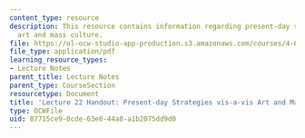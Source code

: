 ```yaml
---
content_type: resource
description: This resource contains information regarding present-day strategies vis-a-vis
  art and mass culture.
file: https://ol-ocw-studio-app-production.s3.amazonaws.com/courses/4-602-modern-art-and-mass-culture-spring-2012/87715ce90cde63e644a8a1b2075dd9d0_MIT4_602S12_lec22.pdf
file_type: application/pdf
learning_resource_types:
- Lecture Notes
parent_title: Lecture Notes
parent_type: CourseSection
resourcetype: Document
title: 'Lecture 22 Handout: Present-day Strategies vis-a-vis Art and Mass Culture'
type: OCWFile
uid: 87715ce9-0cde-63e6-44a8-a1b2075dd9d0
---
```

